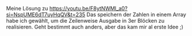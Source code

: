 Meine Lösung zu https://youtu.be/F8ytNWMI_a0?si=NspUME6dT7uyHqQV&t=235
Das speichern der Zahlen in einem Array habe ich gewählt, um die Zeilenweise Ausgabe in 3er Blöcken zu realisieren. Geht bestimmt auch anders, aber das kam mir al erste Idee ;)
